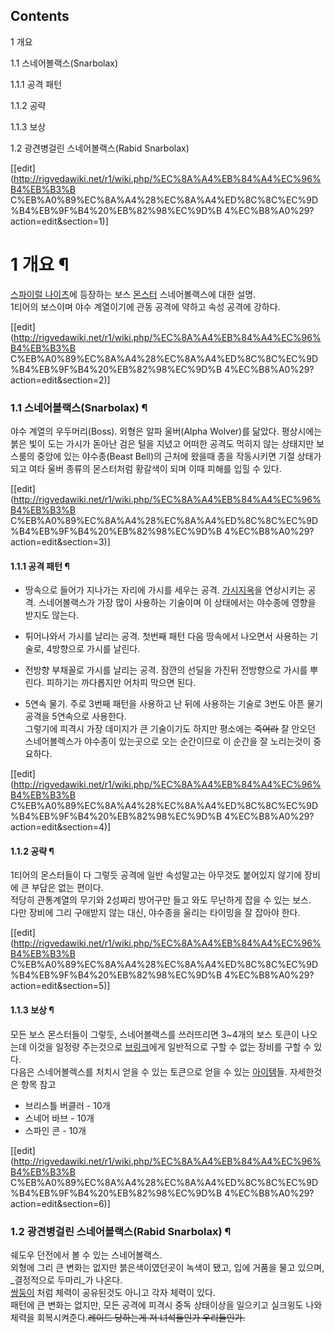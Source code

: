 ## Contents

    

1 개요

    

1.1 스네어볼랙스(Snarbolax)

    

1.1.1 공격 패턴

1.1.2 공략

1.1.3 보상

1.2 광견병걸린 스네어볼랙스(Rabid Snarbolax)

[[edit](http://rigvedawiki.net/r1/wiki.php/%EC%8A%A4%EB%84%A4%EC%96%B4%EB%B3%B
C%EB%A0%89%EC%8A%A4%28%EC%8A%A4%ED%8C%8C%EC%9D%B4%EB%9F%B4%20%EB%82%98%EC%9D%B
4%EC%B8%A0%29?action=edit&section=1)]

# 1 개요 ¶

[스파이럴 나이츠](%EC%8A%A4%ED%8C%8C%EC%9D%B4%EB%9F%B4%20%EB%82%98%EC%9D%B4%EC%B8%A0.md)에 등장하는 보스 [몬스터](%EC%8A%A4%ED%8C%8C%EC%9D%B4%EB%9F%B4%20%EB%82%98%EC%9D%B4%EC%B8%A0/%EB%AA%AC%EC%8A%A4%ED%84%B0.md) 스네어볼랙스에 대한 설명.  
1티어의 보스이며 야수 계열이기에 관동 공격에 약하고 속성 공격에 강하다.

[[edit](http://rigvedawiki.net/r1/wiki.php/%EC%8A%A4%EB%84%A4%EC%96%B4%EB%B3%B
C%EB%A0%89%EC%8A%A4%28%EC%8A%A4%ED%8C%8C%EC%9D%B4%EB%9F%B4%20%EB%82%98%EC%9D%B
4%EC%B8%A0%29?action=edit&section=2)]

### 1.1 스네어볼랙스(Snarbolax) ¶

야수 계열의 우두머리(Boss). 외형은 알파 울버(Alpha Wolver)를 닮았다. 평상시에는 붉은 빛이 도는 가시가 돋아난 검은 털을
지녔고 어떠한 공격도 먹히지 않는 상태지만 보스룸의 중앙에 있는 야수종(Beast Bell)의 근처에 왔을때 종을 작동시키면 기절 상태가
되고 여타 울버 종류의 몬스터처럼 황갈색이 되며 이때 피해를 입힐 수 있다.

[[edit](http://rigvedawiki.net/r1/wiki.php/%EC%8A%A4%EB%84%A4%EC%96%B4%EB%B3%B
C%EB%A0%89%EC%8A%A4%28%EC%8A%A4%ED%8C%8C%EC%9D%B4%EB%9F%B4%20%EB%82%98%EC%9D%B
4%EC%B8%A0%29?action=edit&section=3)]

#### 1.1.1 공격 패턴 ¶

  * 땅속으로 들어가 지나가는 자리에 가시를 세우는 공격.
[가시지옥](%EA%B0%80%EC%8B%9C%EC%A7%80%EC%98%A5.md)을 연상시키는 공격. 스네어볼랙스가 가장 많이
사용하는 기술이며 이 상태에서는 야수종에 영향을 받지도 않는다.

  

  * 튀어나와서 가시를 날리는 공격.
첫번째 패턴 다음 땅속에서 나오면서 사용하는 기술로, 4방향으로 가시를 날린다.

  

  * 전방향 부채꼴로 가시를 날리는 공격.
잠깐의 선딜을 가진뒤 전방향으로 가시를 뿌린다. 피하기는 까다롭지만 어차피 막으면 된다.

  

  * 5연속 물기.
주로 3번째 패턴을 사용하고 난 뒤에 사용하는 기술로 3번도 아픈 물기 공격을 5연속으로 사용한다.  
그렇기에 피격시 가장 데미지가 큰 기술이기도 하지만 평소에는 <del>죽어라</del> 잘 안오던 스네어볼렉스가 야수종이 있는곳으로 오는
순간이므로 이 순간을 잘 노리는것이 중요하다.

[[edit](http://rigvedawiki.net/r1/wiki.php/%EC%8A%A4%EB%84%A4%EC%96%B4%EB%B3%B
C%EB%A0%89%EC%8A%A4%28%EC%8A%A4%ED%8C%8C%EC%9D%B4%EB%9F%B4%20%EB%82%98%EC%9D%B
4%EC%B8%A0%29?action=edit&section=4)]

#### 1.1.2 공략 ¶

1티어의 몬스터들이 다 그렇듯 공격에 일반 속성말고는 아무것도 붙어있지 않기에 장비에 큰 부담은 없는 편이다.  
적당히 관통계열의 무기와 2성짜리 방어구만 들고 와도 무난하게 잡을 수 있는 보스.  
다만 장비에 그리 구애받지 않는 대신, 야수종을 울리는 타이밍을 잘 잡아야 한다.

[[edit](http://rigvedawiki.net/r1/wiki.php/%EC%8A%A4%EB%84%A4%EC%96%B4%EB%B3%B
C%EB%A0%89%EC%8A%A4%28%EC%8A%A4%ED%8C%8C%EC%9D%B4%EB%9F%B4%20%EB%82%98%EC%9D%B
4%EC%B8%A0%29?action=edit&section=5)]

#### 1.1.3 보상 ¶

모든 보스 몬스터들이 그렇듯, 스네어볼랙스를 쓰러뜨리면 3~4개의 보스 토큰이 나오는데 이것을 일정량 주는것으로 [브링크](%EC%8A%A4%ED%8C%8C%EC%9D%B4%EB%9F%B4%20%EB%82%98%EC%9D%B4%EC%B8%A0/NPC.md)에게 일반적으로
구할 수 없는 장비를 구할 수 있다.  
다음은 스네어볼렉스를 처치시 얻을 수 있는 토큰으로 얻을 수 있는 [아이템](%EC%8A%A4%ED%8C%8C%EC%9D%B4%EB%9F%B4%20%EB%82%98%EC%9D%B4%EC%B8%A0/%EC%95%84%EC%9D%B4%ED%85%9C.md)들. 자세한것은 항목
참고  

  * 브리스틀 버클러 - 10개
  * 스네어 바브 - 10개
  * 스파인 콘 - 10개  
  

[[edit](http://rigvedawiki.net/r1/wiki.php/%EC%8A%A4%EB%84%A4%EC%96%B4%EB%B3%B
C%EB%A0%89%EC%8A%A4%28%EC%8A%A4%ED%8C%8C%EC%9D%B4%EB%9F%B4%20%EB%82%98%EC%9D%B
4%EC%B8%A0%29?action=edit&section=6)]

### 1.2 광견병걸린 스네어볼랙스(Rabid Snarbolax) ¶

쉐도우 던전에서 볼 수 있는 스네어볼랙스.  
외형에 그리 큰 변화는 없지만 붉은색이였던곳이 녹색이 됐고, 입에 거품을 물고 있으며, _결정적으로 두마리_가 나온다.  
[쌍둥이](%EB%A1%9C%EC%96%B4%EB%AC%BC%EB%9F%AC%EC%8A%A4%20%EC%8C%8D%EB%91%A5%EC%9D%B4%28%EC%8A%A4%ED%8C%8C%EC%9D%B4%EB%9F%B4%20%EB%82%98%EC%9D%B4%EC%B8%A0%29.md) 처럼 체력이 공유된것도 아니고 각자 체력이 있다.  
패턴에 큰 변화는 없지만, 모든 공격에 피격시 중독 상태이상을 일으키고 실크윙도 나와 체력을 회복시켜준다.<del>레이드 당하는게 저
녀석들인가 우리들인가.</del>

